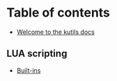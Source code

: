 # Table of contents

* [Welcome to the kutils docs](README.md)

## LUA scripting

* [Built-ins](lua-scripting/built-ins.md)
